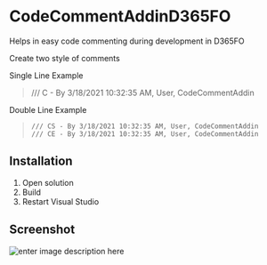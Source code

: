 
# CodeCommentAddinD365FO

Helps in easy code commenting during development in D365FO

Create two style of comments 

Single Line Example

>   /// C - By 3/18/2021 10:32:35 AM, User, CodeCommentAddin

Double Line Example

>     /// CS - By 3/18/2021 10:32:35 AM, User, CodeCommentAddin
>     /// CE - By 3/18/2021 10:32:35 AM, User, CodeCommentAddin

## Installation

1. Open solution
2. Build 
3. Restart Visual Studio

## Screenshot
![enter image description here](https://i.ibb.co/Lzb6Gqm/2021-03-18-15-53-42-Window.png)
